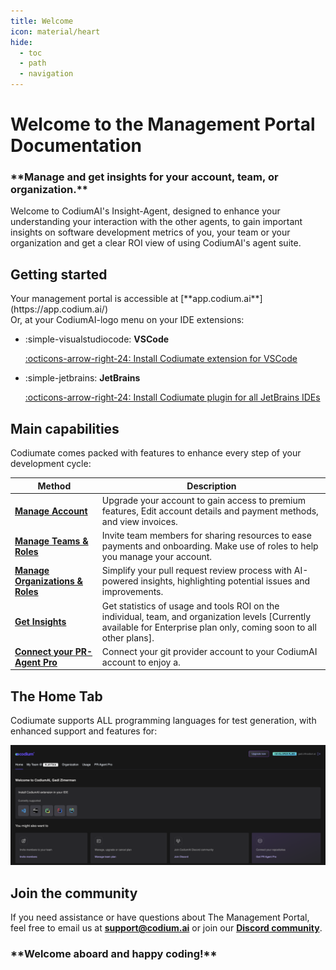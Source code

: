 ```yaml
---
title: Welcome
icon: material/heart
hide:
  - toc
  - path
  - navigation
---
```



# Welcome to the Management Portal Documentation

<h3 class="bold-green" markdown>
**Manage and get insights for your account, team, or organization.**
</h3>

Welcome to CodiumAI's Insight-Agent, designed to enhance your understanding your interaction with the other agents, to gain important insights on software development metrics of you, your team or your organization and get a clear ROI view of using CodiumAI's agent suite.


## Getting started

<div class="grid cards" markdown>
Your management portal is accessible at [**app.codium.ai**](https://app.codium.ai/)</div>
Or, at your CodiumAI-logo menu on your IDE extensions:

<div class="grid cards" markdown>

- :simple-visualstudiocode: __VSCode__ 

    [:octicons-arrow-right-24: Install Codiumate extension for VSCode](https://marketplace.visualstudio.com/items?itemName=Codium.codium)

- :simple-jetbrains: __JetBrains__ 
    
    [:octicons-arrow-right-24: Install Codiumate plugin for all JetBrains IDEs](https://plugins.jetbrains.com/plugin/21206-codiumate--code-test-and-review-with-confidence--by-codiumai)

</div>


## Main capabilities

Codiumate comes packed with features to enhance every step of your development cycle:

| Method      | Description                          |
| ----------- | ------------------------------------ |
| **[Manage Account](./teams-admin/index.md)**  | Upgrade your account to gain access to premium features, Edit account details and payment methods, and view invoices.  |
| **[Manage Teams & Roles](./teams-admin/index.md)** | Invite team members for sharing resources to ease payments and onboarding. Make use of roles to help you manage your account. |
| **[Manage Organizations & Roles](./enterprise-admin/index.md)** | Simplify your pull request review process with AI-powered insights, highlighting potential issues and improvements. |
| **[Get Insights](./enterprise-admin/dashboard.md)** | Get statistics of usage and tools ROI on the individual, team, and organization levels [Currently available for Enterprise plan only, coming soon to all other plans]. |
| **[Connect your PR-Agent Pro](./general/pr-agent.md)** | Connect your git provider account to your CodiumAI account to enjoy a. |


## The Home Tab

Codiumate supports ALL programming languages for test generation, with enhanced support and features for:

![home_tab](./assets/home_tab.png)  

## Join the community

If you need assistance or have questions about The Management Portal, feel free to email us at **<support@codium.ai>**  or join our [**Discord community**](https://discord.com/invite/kG35uSHDBc).


<h3 class="bold-green" markdown>
**Welcome aboard and happy coding!**
</h3>